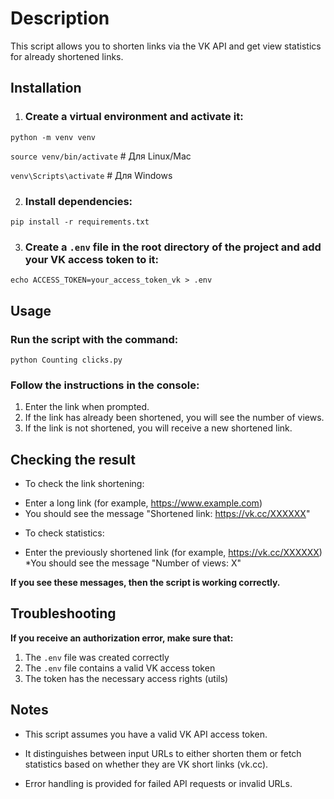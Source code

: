 # Description
This script allows you to shorten links via the VK API and get view statistics for already shortened links.

## Installation

1. ### Create a virtual environment and activate it:

`python -m venv venv`

`source venv/bin/activate`  # Для Linux/Mac

`venv\Scripts\activate`  # Для Windows

2. ### Install dependencies:

`pip install -r requirements.txt`

3. ### Create a `.env` file in the root directory of the project and add your VK access token to it:

`echo ACCESS_TOKEN=your_access_token_vk > .env`

## Usage

### Run the script with the command:

`python Counting clicks.py`

### Follow the instructions in the console:

1. Enter the link when prompted.
2. If the link has already been shortened, you will see the number of views.
3. If the link is not shortened, you will receive a new shortened link.

## Checking the result

- To check the link shortening:
 * Enter a long link (for example, https://www.example.com)
 * You should see the message "Shortened link: https://vk.cc/XXXXXX"
 
- To check statistics:
 * Enter the previously shortened link (for example, https://vk.cc/XXXXXX)
 *You should see the message "Number of views: X"
 
 **If you see these messages, then the script is working correctly.**
 
 ## Troubleshooting
 
**If you receive an authorization error, make sure that:**
1. The `.env` file was created correctly
2. The `.env` file contains a valid VK access token
3. The token has the necessary access rights (utils)

## Notes

* This script assumes you have a valid VK API access token.

* It distinguishes between input URLs to either shorten them or fetch statistics based on whether they are VK short links (vk.cc).

* Error handling is provided for failed API requests or invalid URLs.

 
 

